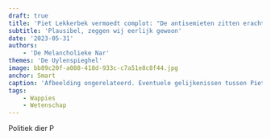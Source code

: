 ```yaml
---
draft: true
title: 'Piet Lekkerbek vermoedt complot: "De antisemieten zitten erachter."'
subtitle: 'Plausibel, zeggen wij eerlijk gewoon'
date: '2023-05-31'
authors:
    - 'De Melancholieke Nar'
themes: 'De Uylenspieghel'
image: bb89c20f-a088-418d-933c-c7a51e8c8f44.jpg
anchor: Smart
caption: 'Afbeelding ongerelateerd. Eventuele gelijkenissen tussen Piet Lekkerbek en echt bestaande personen berusten geheel en al op toeval.'
tags:
    - Wappies
    - Wetenschap
---
```


Politiek dier P
